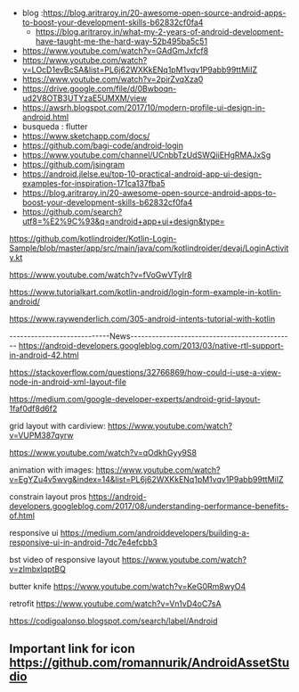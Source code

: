 * blog :https://blog.aritraroy.in/20-awesome-open-source-android-apps-to-boost-your-development-skills-b62832cf0fa4
  * https://blog.aritraroy.in/what-my-2-years-of-android-development-have-taught-me-the-hard-way-52b495ba5c51
* https://www.youtube.com/watch?v=GAdGmJxfcf8
* https://www.youtube.com/watch?v=LOcD1evBcSA&list=PL6j62WXKkENq1pM1vqv1P9abb99ttMiIZ
* https://www.youtube.com/watch?v=2pirZvqXza0
* https://drive.google.com/file/d/0Bwboqn-ud2V8OTB3UTYzaE5UMXM/view
* https://awsrh.blogspot.com/2017/10/modern-profile-ui-design-in-android.html
* busqueda : flutter
* https://www.sketchapp.com/docs/
* https://github.com/bagi-code/android-login
* https://www.youtube.com/channel/UCnbbTzUdSWQiiEHgRMAJxSg
* https://github.com/jsingram
* https://android.jlelse.eu/top-10-practical-android-app-ui-design-examples-for-inspiration-171ca137fba5
* https://blog.aritraroy.in/20-awesome-open-source-android-apps-to-boost-your-development-skills-b62832cf0fa4
* https://github.com/search?utf8=%E2%9C%93&q=android+app+ui+design&type=



https://github.com/kotlindroider/Kotlin-Login-Sample/blob/master/app/src/main/java/com/kotlindroider/devaj/LoginActivity.kt

https://www.youtube.com/watch?v=fVoGwVTyIr8

https://www.tutorialkart.com/kotlin-android/login-form-example-in-kotlin-android/

https://www.raywenderlich.com/305-android-intents-tutorial-with-kotlin



----------------------------News----------------------------------------------
https://android-developers.googleblog.com/2013/03/native-rtl-support-in-android-42.html

https://stackoverflow.com/questions/32766869/how-could-i-use-a-view-node-in-android-xml-layout-file

https://medium.com/google-developer-experts/android-grid-layout-1faf0df8d6f2

grid layout with cardiview: https://www.youtube.com/watch?v=VUPM387qyrw

https://www.youtube.com/watch?v=qOdkhGyy9S8

animation with images: https://www.youtube.com/watch?v=EgYZu4v5wvg&index=14&list=PL6j62WXKkENq1pM1vqv1P9abb99ttMiIZ

constrain layout pros https://android-developers.googleblog.com/2017/08/understanding-performance-benefits-of.html

responsive ui https://medium.com/androiddevelopers/building-a-responsive-ui-in-android-7dc7e4efcbb3

bst video of responsive layout https://www.youtube.com/watch?v=zImbxlqptBQ

butter knife https://www.youtube.com/watch?v=KeG0Rm8wyO4

retrofit https://www.youtube.com/watch?v=Vn1vD4oC7sA



https://codigoalonso.blogspot.com/search/label/Android

## Important link for icon https://github.com/romannurik/AndroidAssetStudio

